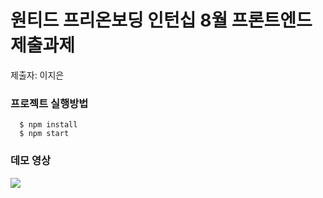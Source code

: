 # 원티드 프리온보딩 인턴십 8월 프론트엔드 제출과제

제출자: 이지은 

### 프로젝트 실행방법
```shell
  $ npm install
  $ npm start
```

### 데모 영상
<img src="https://github.com/jieeeun2/wanted-pre-onboarding-frontend/assets/124325398/2924bc70-c7a7-407d-81d2-d333bf107362">
